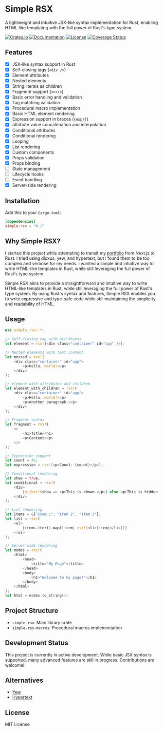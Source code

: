 # Simple RSX

A lightweight and intuitive JSX-like syntax implementation for Rust, enabling HTML-like templating with the full power of Rust's type system.

[![Crates.io](https://img.shields.io/crates/v/simple-rsx.svg)](https://crates.io/crates/simple-rsx)
[![Documentation](https://docs.rs/simple-rsx/badge.svg)](https://docs.rs/simple-rsx)
[![License](https://img.shields.io/badge/license-MIT-blue.svg)](LICENSE)
[![Coverage Status](https://coveralls.io/repos/github/elcharitas/simple-rsx/badge.svg?branch=main)](https://coveralls.io/github/elcharitas/simple-rsx?branch=main)

## Features

- [x] JSX-like syntax support in Rust
- [x] Self-closing tags (`<div />`)
- [x] Element attributes
- [x] Nested elements
- [x] String literals as children
- [x] Fragment support (`<></>`)
- [x] Basic error handling and validation
- [x] Tag matching validation
- [x] Procedural macro implementation
- [x] Basic HTML element rendering
- [x] Expression support in braces (`{expr}`)
- [x] attribute value concatenation and interpolation
- [x] Conditional attributes
- [x] Conditional rendering
- [x] Looping
- [x] List rendering
- [x] Custom components
- [x] Props validation
- [x] Props binding
- [ ] State management
- [ ] Lifecycle hooks
- [ ] Event handling
- [x] Server-side rendering

## Installation

Add this to your `Cargo.toml`:

```toml
[dependencies]
simple-rsx = "0.1"
```

## Why Simple RSX?

I started this project while attempting to transit my [portfolio](https://elcharitas.wtf) from Next.js to Rust. I tried using dioxus, yew, and hypertext, but I found them to be too complex and verbose for my needs. I wanted a simple and intuitive way to write HTML-like templates in Rust, while still leveraging the full power of Rust's type system.

Simple RSX aims to provide a straightforward and intuitive way to write HTML-like templates in Rust, while still leveraging the full power of Rust's type system. By using Rust's syntax and features, Simple RSX enables you to write expressive and type-safe code while still maintaining the simplicity and readability of HTML.

## Usage

```rust
use simple_rsx::*;

// Self-closing tag with attributes
let element = rsx!(<div class="container" id="app" />);

// Nested elements with text content
let nested = rsx!(
    <div class="container" id="app">
        <p>Hello, world!</p>
    </div>
);

// element with attributes and children
let element_with_children = rsx!(
    <div class="container" id="app">
        <p>Hello, world!</p>
        <p>Another paragraph.</p>
    </div>
);

// Fragment syntax
let fragment = rsx!(
    <>
        <h1>Title</h1>
        <p>Content</p>
    </>
);

// Expression support
let count = 42;
let expression = rsx!(<p>Count: {count}</p>);

// Conditional rendering
let show = true;
let conditional = rsx!(
    <div>
        {either!(show => <p>This is shown.</p>) else <p>This is hidden.</p>}
    </div>
);

// List rendering
let items = &["Item 1", "Item 2", "Item 3"];
let list = rsx!(
    <ul>
        {items.iter().map(|item| rsx!(<li>{item}</li>))}
    </ul>
);

// Server-side rendering
let nodes = rsx!(
    <html>
        <head>
            <title>"My Page"</title>
        </head>
        <body>
            <h1>"Welcome to my page!"</h1>
        </body>
    </html>
);
let html = nodes.to_string();
```

## Project Structure

- `simple-rsx`: Main library crate
- `simple-rsx-macros`: Procedural macros implementation

## Development Status

This project is currently in active development. While basic JSX syntax is supported, many advanced features are still in progress. Contributions are welcome!

## Alternatives

- [Yew](https://crates.io/crates/yew)
- [Hypertext](https://crates.io/crates/hypertext)

## License

MIT License
